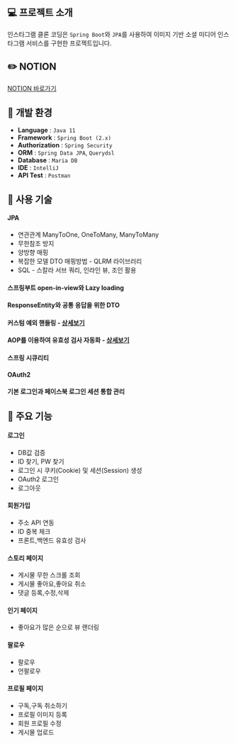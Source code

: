 ## :computer: 프로젝트 소개
인스타그램 클론 코딩은 `Spring Boot`와 `JPA`를 사용하여 이미지 기반 소셜 미디어 인스타그램 서비스를 구현한 프로젝트입니다.

## :pencil2: NOTION
[NOTION 바로가기](https://www.notion.so/83bfdf81e7dd411881f3ab37a3e8a27f?v=1e7b082fe56f40d1af3ab8846e08ccdc&pvs=4)


## :low_brightness: 개발 환경
- **Language** : `Java 11`
- **Framework** : `Spring Boot (2.x)`
- **Authorization** : `Spring Security`
- **ORM** : `Spring Data JPA`, `Querydsl`
- **Database** : `Maria DB`
- **IDE** : `IntelliJ`
- **API Test** : `Postman`


## :mag_right: 사용 기술

#### JPA
- 연관관계 ManyToOne, OneToMany, ManyToMany
- 무한참조 방지
- 양방향 매핑
- 복잡한 모델 DTO 매핑방법 - QLRM 라이브러리
- SQL - 스칼라 서브 쿼리, 인라인 뷰, 조인 활용
  
#### 스프링부트 open-in-view와 Lazy loading
#### ResponseEntity와 공통 응답을 위한 DTO
#### 커스텀 예외 핸들링 - [상세보기](https://github.com/jolocal/SpringBoot_localgram/wiki/%5B%EC%82%AC%EC%9A%A9%EA%B8%B0%EC%88%A0%5D-%EC%BB%A4%EC%8A%A4%ED%85%80-%EC%98%88%EC%99%B8-%ED%95%B8%EB%93%A4%EB%A7%81)
#### AOP를 이용하여 유효성 검사 자동화 - [상세보기](https://github.com/jolocal/SpringBoot_localgram/wiki/%5B%EC%82%AC%EC%9A%A9%EA%B8%B0%EC%88%A0%5D-AOP%EB%A5%BC-%EC%9D%B4%EC%9A%A9%ED%95%98%EC%97%AC-%EC%9C%A0%ED%9A%A8%EC%84%B1-%EA%B2%80%EC%82%AC-%EC%9E%90%EB%8F%99%ED%99%94)
#### 스프링 시큐리티
#### OAuth2
#### 기본 로그인과 페이스북 로그인 세션 통합 관리


## :pushpin: 주요 기능

#### 로그인
- DB값 검증
- ID 찾기, PW 찾기
- 로그인 시 쿠키(Cookie) 및 세션(Session) 생성
- OAuth2 로그인
- 로그아웃
  

#### 회원가입
- 주소 API 연동
- ID 중복 체크
- 프론트,백엔드 유효성 검사
  

#### 스토리 페이지
- 게시물 무한 스크롤 조회
- 게시물 좋아요,좋아요 취소
- 댓글 등록,수정,삭제


#### 인기 페이지
- 좋아요가 많은 순으로 뷰 랜더링


#### 팔로우
- 팔로우
- 언팔로우


#### 프로필 페이지
- 구독,구독 취소하기
- 프로필 이미지 등록
- 회원 프로필 수정
- 게시물 업로드

